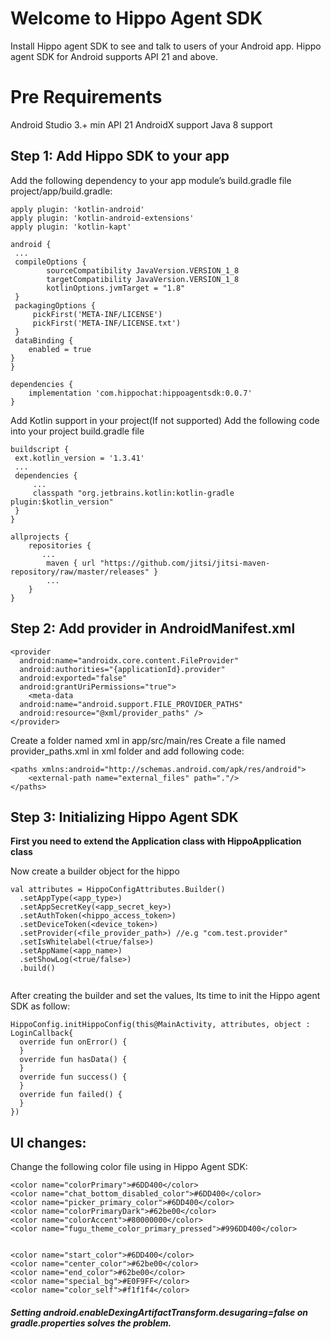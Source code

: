 # Welcome to Hippo Agent SDK

Install Hippo agent SDK to see and talk to users of your Android app. Hippo agent SDK for Android supports API 21 and above.


# Pre Requirements
Android Studio 3.+
min API 21
AndroidX support
Java 8 support

## Step 1: Add Hippo SDK to your app

Add the following dependency to your app module’s build.gradle file project/app/build.gradle:

```
apply plugin: 'kotlin-android'  
apply plugin: 'kotlin-android-extensions'  
apply plugin: 'kotlin-kapt'

android {
 ...
 compileOptions {
		sourceCompatibility JavaVersion.VERSION_1_8  
		targetCompatibility JavaVersion.VERSION_1_8  
		kotlinOptions.jvmTarget = "1.8"
 }
 packagingOptions {
	 pickFirst('META-INF/LICENSE')
	 pickFirst('META-INF/LICENSE.txt')
 }
 dataBinding {  
    enabled = true  
}
}

dependencies {
	implementation 'com.hippochat:hippoagentsdk:0.0.7'
}

```

Add Kotlin support in your project(If not supported) Add the following code into your project build.gradle file

```
buildscript {
 ext.kotlin_version = '1.3.41'
 ...
 dependencies {
	 ...
	 classpath "org.jetbrains.kotlin:kotlin-gradle plugin:$kotlin_version"
 }
}

allprojects {  
    repositories {  
       ... 
        maven { url "https://github.com/jitsi/jitsi-maven-repository/raw/master/releases" }  
        ... 
    }  
}

```


## Step 2: Add provider in AndroidManifest.xml

```
<provider  
  android:name="androidx.core.content.FileProvider"  
  android:authorities="{applicationId}.provider"  
  android:exported="false"  
  android:grantUriPermissions="true">  
    <meta-data  
  android:name="android.support.FILE_PROVIDER_PATHS"  
  android:resource="@xml/provider_paths" />  
</provider>

```

Create a folder named xml in app/src/main/res Create a file named provider_paths.xml in xml folder and add following code:

```
<paths xmlns:android="http://schemas.android.com/apk/res/android">
	<external-path name="external_files" path="."/>
</paths>

```

## Step 3: Initializing Hippo Agent SDK

**First you need to extend the Application class with HippoApplication class**

Now create a builder object for the hippo
```
val attributes = HippoConfigAttributes.Builder()  
  .setAppType(<app_type>)  
  .setAppSecretKey(<app_secret_key>)  
  .setAuthToken(<hippo_access_token>)  
  .setDeviceToken(<device_token>)    
  .setProvider(<file_provider_path>) //e.g "com.test.provider"
  .setIsWhitelabel(<true/false>)  
  .setAppName(<app_name>)  
  .setShowLog(<true/false>)  
  .build()  
                
```
  
  After creating the builder and set the values, Its time to init the Hippo agent SDK as follow:
  ```
 HippoConfig.initHippoConfig(this@MainActivity, attributes, object : LoginCallback{  
    override fun onError() {
    } 
    override fun hasData() { 
    }  
    override fun success() {  
    }  
    override fun failed() {  
    }  
})
```

## UI changes:

Change the following color file using in Hippo Agent SDK:

```
<color name="colorPrimary">#6DD400</color>  
<color name="chat_bottom_disabled_color">#6DD400</color>  
<color name="picker_primary_color">#6DD400</color>  
<color name="colorPrimaryDark">#62be00</color>  
<color name="colorAccent">#80000000</color>  
<color name="fugu_theme_color_primary_pressed">#996DD400</color>  
  
  
<color name="start_color">#6DD400</color>  
<color name="center_color">#62be00</color>  
<color name="end_color">#62be00</color>  
<color name="special_bg">#E0F9FF</color>  
<color name="color_self">#f1f1f4</color>
```


##### Setting android.enableDexingArtifactTransform.desugaring=false on gradle.properties solves the problem.

